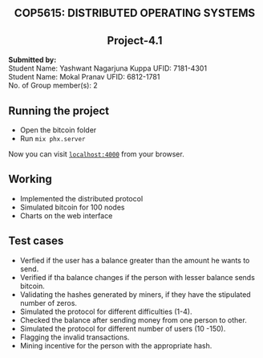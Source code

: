 <h2 align = "center">  COP5615:    DISTRIBUTED OPERATING SYSTEMS </h2>
<h2 align = "center" > Project-4.1 </h2>

<p> <b>Submitted by: </b> <br/>
Student Name: Yashwant Nagarjuna Kuppa UFID: 7181-4301 <br/>
Student Name: Mokal Pranav UFID: 6812-1781<br/>
No. of Group member(s): 2 <br/> </p>


## Running the project

* Open the bitcoin folder
* Run `mix phx.server`

Now you can visit [`localhost:4000`](http://localhost:4000) from your browser.

<!-- Ready to run /in production? Please [check our deployment guides](https://hexdocs.pm/phoenix -->

## Working

* Implemented the distributed protocol
* Simulated bitcoin for 100 nodes
* Charts on the web interface

## Test cases

* Verfied if the user has a balance greater than the amount he wants to send.
* Verified if tha balance changes if the person with lesser balance sends bitcoin.
* Validating the hashes generated by miners, if they have the stipulated number of zeros.
* Simulated the protocol for different difficulties (1-4).
* Checked the balance after sending money from one person to other.
* Simulated the protocol for different number of users (10 -150).
* Flagging the invalid transactions.
* Mining incentive for the person with the appropriate hash.



